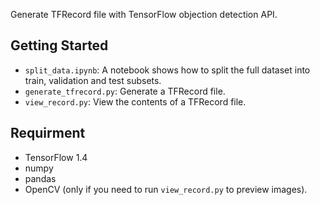 Generate TFRecord file with TensorFlow objection detection API.

## Getting Started

- `split_data.ipynb`: A notebook shows how to split the full dataset into train, validation and test subsets.
- `generate_tfrecord.py`: Generate a TFRecord file.
- `view_record.py`: View the contents of a TFRecord file.


## Requirment
- TensorFlow 1.4
- numpy
- pandas
- OpenCV (only if you need to run `view_record.py` to preview images).


